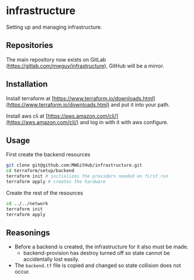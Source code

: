 # infrastructure

Setting up and managing infrastructure.

## Repositories  

The main repository now exists on GitLab (https://gitlab.com/mwguy/infrastructure), GitHub will be a mirror.

## Installation

Install terraform at [https://www.terraform.io/downloads.html](https://www.terraform.io/downloads.html) and put it into your path.

Install aws cli at [https://aws.amazon.com/cli/](https://aws.amazon.com/cli/) and log in with it with aws configure.


## Usage

First create the backend resources
```bash
git clone git@github.com:MWGitHub/infrastructure.git
cd terraform/setup/backend
terraform init # initializes the providers needed on first run
terraform apply # creates the hardware
```

Create the rest of the resources
```bash
cd ../../network
terraform init
terraform apply
```

## Reasonings

* Before a backend is created, the infrastructure for it also must be made.
    * backend-provision has destroy turned off so state cannot be accidentally lost easily.
* The `backend.tf` file is copied and changed so state collision does not occur.
